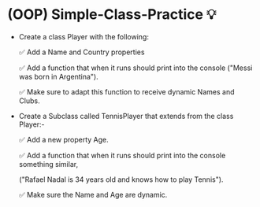 # (OOP) Simple-Class-Practice 💡

- Create a class Player with the following:

   ✅ Add a Name and Country properties

   ✅ Add a function that when it runs should print into the console ("Messi was born in Argentina").

   ✅ Make sure to adapt this function to receive dynamic Names and Clubs.

- Create a Subclass called TennisPlayer that extends from the class Player:-

   ✅ Add a new property Age.

   ✅ Add a function that when it runs should print into the console something similar,
  
   ("Rafael Nadal is 34 years old and knows how to play Tennis").

   ✅ Make sure the Name and Age are dynamic.

